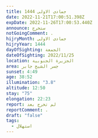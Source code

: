 ```yaml
---
title: جمادى الاولى 1444
date: 2022-11-21T17:00:51.398Z
expDate: 2022-11-26T17:00:53.440Z
announce: ستخرج
notGoingComment: .
hijryMonth: جمادى الاولى
hijryYear: 1444
dayOfSighting: الجمعة
dateOfSighting: 2022/11/25
location: الجزيرة الجنوبية
area: جسر الشيخ جابر
sunset: 4:49
age: 38:52
illumination: "3.8"
altitude: 12:50
stay: "75"
elongation: 22:23
report: لم تخرج بعد
reportComment: .
draft: "false"
tags:
  - استهلال
---
```

